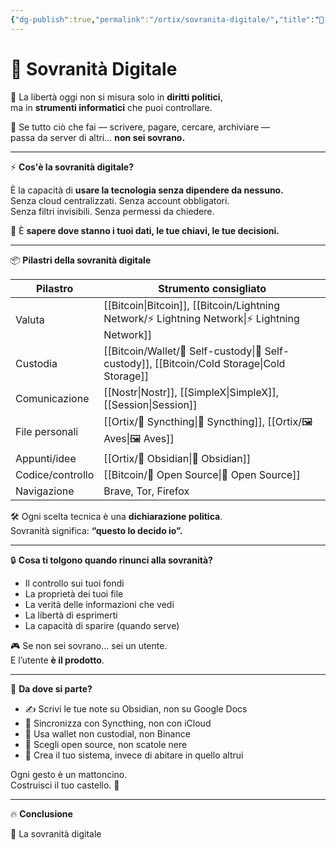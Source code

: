 ```yaml
---
{"dg-publish":true,"permalink":"/ortix/sovranita-digitale/","title":"🧭 Sovranità Digitale: il controllo inizia da te","tags":["SovranitàDigitale","Libertà","OpenSource","Privacy","Bitcoin","SelfCustody"]}
---
```



# 🧭 Sovranità Digitale

🧠 La libertà oggi non si misura solo in **diritti politici**,  
ma in **strumenti informatici** che puoi controllare.

📱 Se tutto ciò che fai — scrivere, pagare, cercare, archiviare —  
passa da server di altri… **non sei sovrano.**

---

⚡ **Cos'è la sovranità digitale?**

È la capacità di **usare la tecnologia senza dipendere da nessuno.**  
Senza cloud centralizzati. Senza account obbligatori.  
Senza filtri invisibili. Senza permessi da chiedere.

🎯 È **sapere dove stanno i tuoi dati, le tue chiavi, le tue decisioni.**

---

📦 **Pilastri della sovranità digitale**

| Pilastro         | Strumento consigliato               |
| ---------------- | ----------------------------------- |
| Valuta           | [[Bitcoin\|Bitcoin]], [[Bitcoin/Lightning Network/⚡ Lightning Network\|⚡ Lightning Network]]  |
| Custodia         | [[Bitcoin/Wallet/🔐 Self-custody\|🔐 Self-custody]], [[Bitcoin/Cold Storage\|Cold Storage]]  |
| Comunicazione    | [[Nostr\|Nostr]], [[SimpleX\|SimpleX]], [[Session\|Session]] |
| File personali   | [[Ortix/🔄 Syncthing\|🔄 Syncthing]], [[Ortix/🖼️ Aves\|🖼️ Aves]]      |
| Appunti/idee     | [[Ortix/🔄 Obsidian\|🔄 Obsidian]]                     |
| Codice/controllo | [[Bitcoin/🧬 Open Source\|🧬 Open Source]]                  |
| Navigazione      | Brave, Tor, Firefox                 |

🛠️ Ogni scelta tecnica è una **dichiarazione politica**.  
Sovranità significa: **“questo lo decido io”.**

---

🔒 **Cosa ti tolgono quando rinunci alla sovranità?**

- Il controllo sui tuoi fondi  
- La proprietà dei tuoi file  
- La verità delle informazioni che vedi  
- La libertà di esprimerti  
- La capacità di sparire (quando serve)

🎮 Se non sei sovrano… sei un utente.  
E l’utente **è il prodotto**.

---

🧱 **Da dove si parte?**

- ✍️ Scrivi le tue note su Obsidian, non su Google Docs  
- 💾 Sincronizza con Syncthing, non con iCloud  
- 🔐 Usa wallet non custodial, non Binance  
- 🧬 Scegli open source, non scatole nere  
- 🧠 Crea il tuo sistema, invece di abitare in quello altrui

Ogni gesto è un mattoncino.  
Costruisci il tuo castello. 🏰

---

🔥 **Conclusione**

🧭 La sovranità digitale